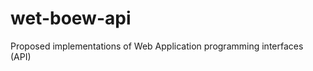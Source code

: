 wet-boew-api
============

Proposed implementations of Web Application programming interfaces (API)
